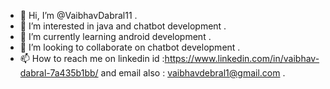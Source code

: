- 👋 Hi, I’m @VaibhavDabral11 .
- 👀 I’m interested in java and chatbot development .
- 🌱 I’m currently learning android development .
- 💞️ I’m looking to collaborate on chatbot development .
- 📫 How to reach me on linkedin id :https://www.linkedin.com/in/vaibhav-dabral-7a435b1bb/ and email also : vaibhavdebral1@gmail.com .

<!---
VaibhavDabral11/VaibhavDabral11 is a ✨ special ✨ repository because its `README.md` (this file) appears on your GitHub profile.
You can click the Preview link to take a look at your changes.
--->
